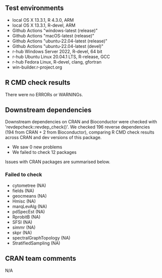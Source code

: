 ## Test environments

* local OS X 13.3.1, R 4.3.0, ARM
* local OS X 13.3.1, R-devel, ARM
* Github Actions "windows-latest (release)"
* Github Actions "macOS-latest (release)"
* Github Actions "ubuntu-22.04-latest (release)"
* Github Actions "ubuntu-22.04-latest (devel)"
* r-hub Windows Server 2022, R-devel, 64 bit
* r-hub Ubuntu Linux 20.04.1 LTS, R-release, GCC
* r-hub Fedora Linux, R-devel, clang, gfortran
* win-builder.r-project.org

## R CMD check results

There were no ERRORs or WARNINGs.

## Downstream dependencies

Downstream dependencies on CRAN and Bioconductor were checked with 
'revdepcheck::revdep_check()'. We checked 196 reverse dependencies (194 from 
CRAN + 2 from Bioconductor), comparing R CMD check results across CRAN and dev 
versions of this package.

 * We saw 0 new problems
 * We failed to check 12 packages

Issues with CRAN packages are summarised below.

### Failed to check

* cytometree            (NA)
* fields                (NA)
* geocmeans             (NA)
* Hmisc                 (NA)
* marqLevAlg            (NA)
* pdSpecEst             (NA)
* RprobitB              (NA)
* SFSI                  (NA)
* simmr                 (NA)
* skpr                  (NA)
* spectralGraphTopology (NA)
* StratifiedSampling    (NA)

## CRAN team comments

N/A
